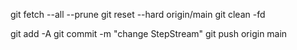 git fetch --all --prune
git reset --hard origin/main
git clean -fd

git add -A
git commit -m "change StepStream"
git push origin main